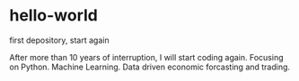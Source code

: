 # hello-world
first depository, start again

After more than 10 years of interruption, I will start coding again.
Focusing on Python. Machine Learning. Data driven economic forcasting and trading.
